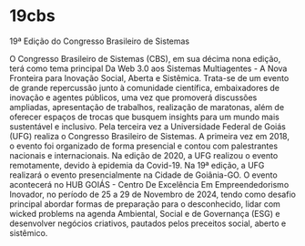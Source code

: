 # 19cbs

19ª Edição do Congresso Brasileiro de Sistemas 

O Congresso Brasileiro de Sistemas (CBS), em sua décima nona edição, terá como tema principal Da Web 3.0 aos Sistemas Multiagentes - A Nova Fronteira para Inovação Social, Aberta e Sistêmica. Trata-se de um evento de grande repercussão junto à comunidade científica, embaixadores de inovação e agentes públicos, uma vez que promoverá discussões ampliadas, apresentação de trabalhos, realização de maratonas, além de oferecer espaços de trocas que busquem insights para um mundo mais sustentável e inclusivo.
Pela terceira vez a Universidade Federal de Goiás (UFG) realiza o Congresso Brasileiro de Sistemas. A primeira vez em 2018, o evento foi organizado de forma presencial e contou com palestrantes nacionais e internacionais. Na edição de 2020, a UFG realizou o evento remotamente, devido à epidemia da Covid-19. Na 19ª edição, a UFG realizará o evento presencialmente na Cidade de Goiânia-GO.
O evento acontecerá no HUB GOIÁS - Centro De Excelência Em Empreendedorismo Inovador, no período de 25 a 29 de Novembro de 2024, tendo como desafio principal abordar formas de preparação para o desconhecido, lidar com wicked problems na agenda Ambiental, Social e de Governança (ESG) e desenvolver negócios criativos, pautados pelos preceitos social, aberto e sistêmico.
